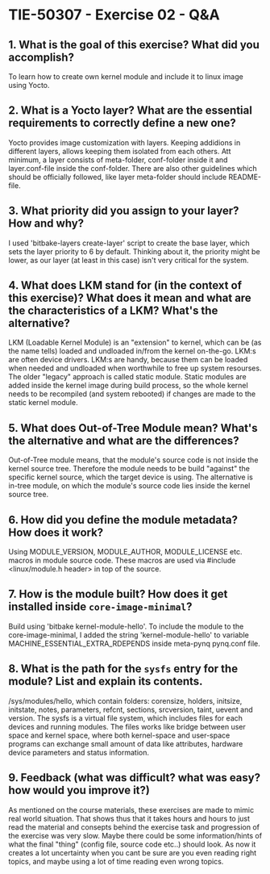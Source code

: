 # TIE-50307 - Exercise 02 - Q&A

## 1. What is the goal of this exercise? What did you accomplish?
To learn how to create own kernel module and include it to linux image using Yocto.


## 2. What is a Yocto layer? What are the essential requirements to correctly define a new one?
Yocto provides image customization with layers. Keeping addidions in different layers, allows keeping them isolated from each others. Att minimum, a layer consists of meta-folder, conf-folder inside it and layer.conf-file inside the conf-folder. There are also other guidelines which should be officially followed, like layer meta-folder should include README-file.

## 3. What priority did you assign to your layer? How and why?
I used 'bitbake-layers create-layer' script to create the base layer, which sets the layer priority to 6 by default. Thinking about it, the priority might be lower, as our layer (at least in this case) isn't very critical for the system.

## 4. What does LKM stand for (in the context of this exercise)? What does it mean and what are the characteristics of a LKM? What's the alternative?
LKM (Loadable Kernel Module) is an "extension" to kernel, which can be (as the name tells) loaded and undloaded in/from the kernel on-the-go. LKM:s are often device drivers. LKM:s are handy, because them can be loaded when needed and undloaded when worthwhile to free up system resourses. The older "legacy" approach is called static module. Static modules are added inside the kernel image during build process, so the whole kernel needs to be recompiled (and system rebooted) if changes are made to the static kernel module.

## 5. What does Out-of-Tree Module mean? What's the alternative and what are the differences?
Out-of-Tree module means, that the module's source code is not inside the kernel source tree. Therefore the module needs to be build "against" the specific kernel source, which the target device is using. The alternative is in-tree module, on which the module's source code lies inside the kernel source tree.

## 6. How did you define the module metadata? How does it work?
Using MODULE_VERSION, MODULE_AUTHOR, MODULE_LICENSE etc. macros in module source code. These macros are used via #include <linux/module.h header> in top of the source.

## 7. How is the module built? How does it get installed inside `core-image-minimal`?
Build using 'bitbake kernel-module-hello'. To include the module to the core-image-minimal, I added the string 'kernel-module-hello' to variable MACHINE_ESSENTIAL_EXTRA_RDEPENDS inside meta-pynq pynq.conf file.

## 8. What is the path for the `sysfs` entry for the module? List and explain its contents.
/sys/modules/hello, which contain folders: corensize, holders, initsize, initstate, notes, parameters, refcnt, sections, srcversion, taint, uevent and version. The sysfs is a virtual file system, which includes files for each devices and running modules. The files works like bridge between user space and kernel space, where both kernel-space and user-space programs can exchange small amount of data like attributes, hardware device parameters and status information.

## 9. Feedback (what was difficult? what was easy? how would you improve it?)
As mentioned on the course materials, these exercises are made to mimic real world situation. That shows thus that it takes hours and hours to just read the material and consepts behind the exercise task and progression of the exercise was very slow. Maybe there could be some information/hints of what the final "thing" (config file, source code etc..) should look. As now it creates a lot uncertainty when you cant be sure are you even reading right topics, and maybe using a lot of time reading even wrong topics.
